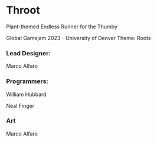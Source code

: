 # Throot
Plant-themed Endless Runner for the Thumby

Global Gamejam 2023 - University of Denver
Theme: Roots

### Lead Designer:
Marco Alfaro

### Programmers:

William Hubbard

Neal Finger

### Art
Marco Alfaro
